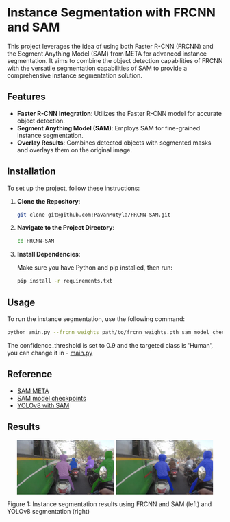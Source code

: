 # Instance Segmentation with FRCNN and SAM

This project leverages the idea of using both Faster R-CNN (FRCNN) and the Segment Anything Model (SAM) from META for advanced instance segmentation. It aims to combine the object detection capabilities of FRCNN with the versatile segmentation capabilities of SAM to provide a comprehensive instance segmentation solution.

## Features

- **Faster R-CNN Integration**: Utilizes the Faster R-CNN model for accurate object detection.
- **Segment Anything Model (SAM)**: Employs SAM for fine-grained instance segmentation.
- **Overlay Results**: Combines detected objects with segmented masks and overlays them on the original image.

## Installation

To set up the project, follow these instructions:

1. **Clone the Repository**:

    ```bash
    git clone git@github.com:PavanMutyla/FRCNN-SAM.git
    ```

2. **Navigate to the Project Directory**:

    ```bash
    cd FRCNN-SAM
    ```

3. **Install Dependencies**:

    Make sure you have Python and pip installed, then run:

    ```bash
    pip install -r requirements.txt
    ```

    

## Usage

To run the instance segmentation, use the following command:

```bash
python amin.py --frcnn_weights path/to/frcnn_weights.pth sam_model_checkpoint path/to/sam_checkpoint.pth --sam_model_type vit_b image path/to/image.jpg device cuda
```

The confidence_threshold is set to 0.9 and the targeted class is 'Human', you can change it in  - [main.py](https://github.com/PavanMutyla/FRCNN-SAM/blob/main/models/FRSAM/main.py)






## Reference

- [SAM META](https://github.com/facebookresearch/segment-anything)
- [SAM model checkpoints](https://github.com/facebookresearch/segment-anything?tab=readme-ov-file#model-checkpoints)
- [YOLOv8 with SAM](https://blog.roboflow.com/how-to-use-yolov8-with-sam/)


## Results

<p align="center">
  <img src="https://github.com/PavanMutyla/FRCNN-SAM/blob/main/Images/results/FRSAM.jpeg" alt="FRCNN-SAM" width="45%" style="display:inline-block; vertical-align:middle;">
  <img src="https://github.com/PavanMutyla/FRCNN-SAM/blob/main/Images/results/YOLOv8.jpeg" alt="YOLOv8-seg" width="45%" style="display:inline-block; vertical-align:middle;">
</p>
Figure 1: Instance segmentation results using FRCNN and SAM (left) and YOLOv8 segmentation (right)
